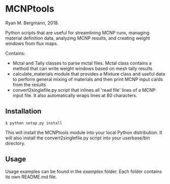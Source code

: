 # MCNPtools
Ryan M. Bergmann, 2018.

Python scripts that are useful for streamlining MCNP runs, managing material definition data, analyzing MCNP results, and creating weight windows from flux maps.

Contains:
* Mctal and Tally classes to parse mctal files.  Mctal class contains a method that can write weight windows based on mesh tally results
* calculate_materials module that provides a Mixture class and useful data to perform general mixing of materials and then print MCNP input cards from the results
* convert2singlefile.py script that inlines all 'read file' lines of a MCNP input file.  It also automatically wraps lines at 80 characters.


## Installation

```
$ python setup.py install
```

This will install the MCNPtools module into your local Python distribution.  It will also install the convert2singlefile.py script into your userbase/bin directory.

## Usage

Usage examples can be found in the _examples_ folder.  Each folder contains its own README.md file.
